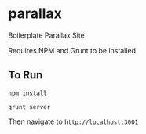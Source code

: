 parallax
========

Boilerplate Parallax Site

Requires NPM and Grunt to be installed

## To Run

```npm install```

```grunt server```

Then navigate to ```http://localhost:3001```
